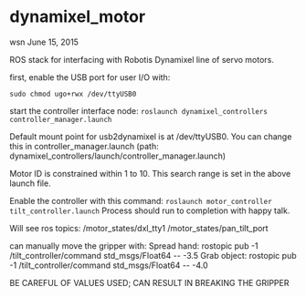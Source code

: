 dynamixel_motor
===============
wsn June 15, 2015

ROS stack for interfacing with Robotis Dynamixel line of servo motors.

first, enable the USB port for user I/O with:

 `sudo chmod ugo+rwx /dev/ttyUSB0`

start the controller interface node:
`roslaunch dynamixel_controllers controller_manager.launch`

Default mount point for usb2dynamixel is at /dev/ttyUSB0. You can change this in controller_manager.launch (path: dynamixel_controllers/launch/controller_manager.launch)

Motor ID is constrained within 1 to 10. This search range is set in the above launch file.

Enable the controller with this command:
`roslaunch motor_controller tilt_controller.launch`
Process should run to completion with happy talk.

Will see ros topics:
/motor_states/dxl_tty1
/motor_states/pan_tilt_port

can manually move the gripper with:
Spread hand:
	rostopic pub -1 /tilt_controller/command std_msgs/Float64 -- -3.5
Grab object:
	rostopic pub -1 /tilt_controller/command std_msgs/Float64 -- -4.0

BE CAREFUL OF VALUES USED; CAN RESULT IN BREAKING  THE GRIPPER
